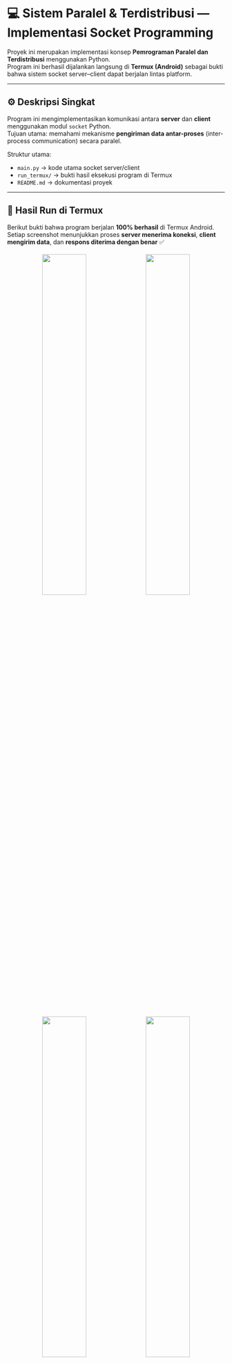 # 💻 Sistem Paralel & Terdistribusi — Implementasi Socket Programming

Proyek ini merupakan implementasi konsep **Pemrograman Paralel dan Terdistribusi** menggunakan Python.  
Program ini berhasil dijalankan langsung di **Termux (Android)** sebagai bukti bahwa sistem socket server–client dapat berjalan lintas platform.

---

## ⚙️ Deskripsi Singkat

Program ini mengimplementasikan komunikasi antara **server** dan **client** menggunakan modul `socket` Python.  
Tujuan utama: memahami mekanisme **pengiriman data antar-proses** (inter-process communication) secara paralel.

Struktur utama:
- `main.py` → kode utama socket server/client  
- `run_termux/` → bukti hasil eksekusi program di Termux  
- `README.md` → dokumentasi proyek  

---

## 🧪 Hasil Run di Termux

Berikut bukti bahwa program berjalan **100% berhasil** di Termux Android.  
Setiap screenshot menunjukkan proses **server menerima koneksi**, **client mengirim data**, dan **respons diterima dengan benar** ✅  

<p align="center">
  <img src="run_termux/Screenshot_20251020-1.jpg" width="45%" style="margin:5px; border-radius:12px;">
  <img src="run_termux/Screenshot_20251020-2.jpg" width="45%" style="margin:5px; border-radius:12px;">
  <img src="run_termux/Screenshot_20251020-3.jpg" width="45%" style="margin:5px; border-radius:12px;">
  <img src="run_termux/Screenshot_20251020-4.jpg" width="45%" style="margin:5px; border-radius:12px;">
</p>

---

## 🧠 Kesimpulan

✅ Program socket **berhasil dijalankan di Termux (Android)** tanpa error  
✅ Komunikasi **client ↔ server berjalan lancar**  
✅ Implementasi menunjukkan pemahaman konsep **paralel dan terdistribusi**  

---

### ✍️ Pengembang
**Nama:** M. Jafar Sodik  
**Platform:** Termux (Ubuntu environment)  
**Tujuan:** Tugas Mata Kuliah *Sistem Paralel dan Terdistribusi*  

---

> *“Learning by doing — dari baris kode hingga komunikasi nyata antar-proses.”*

